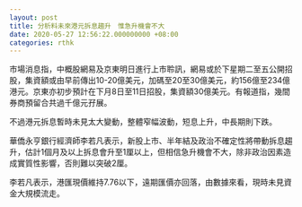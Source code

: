 ```yaml
---
layout: post
title: 分析料未來港元拆息趨升　惟急升機會不大
date: 2020-05-27 12:56:22.000000000 +08:00
categories: rthk
---
```


市場消息指，中概股網易及京東明日進行上市聆訊，網易或於下星期二至五公開招股，集資額或由早前傳出10-20億美元，加碼至20至30億美元，約156億至234億港元。京東亦初步預計在下月8日至11日招股，集資額30億美元。有報道指，幾間券商預留合共過千億元孖展。

不過港元拆息暫時未見太大變動，整體窄幅波動，短息上升，中長期則下跌。

華僑永亨銀行經濟師李若凡表示，新股上市、半年結及政治不確定性將帶動拆息趨升，估計1個月及以上拆息會升至1厘以上，但相信急升機會不大，除非政治因素造成實質性影響，否則難以突破2厘。

李若凡表示，港匯現價維持7.76以下，遠期匯價亦回落，由數據來看，現時未見資金大規模流走。

